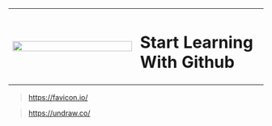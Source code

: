 <table width="100%">
  <tr>
    <td width="50%">
    <img src="https://www.codewithpunit.com/image/codewithpunit.jpeg" width="100%">
    </td>
    <td width="50%">
      <h1>Start Learning With Github</h1>
    </td>
  
  </tr>

</table>


> https://favicon.io/

> https://undraw.co/



